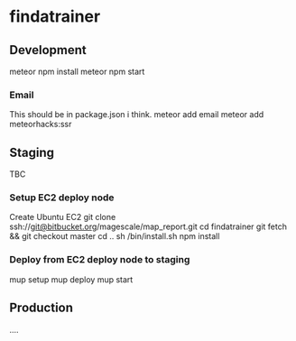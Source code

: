 # findatrainer

## Development
meteor npm install
meteor npm start

### Email
This should be in package.json i think.
meteor add email
meteor add meteorhacks:ssr

## Staging
TBC

### Setup EC2 deploy node
Create Ubuntu EC2
git clone ssh://git@bitbucket.org/magescale/map_report.git
cd findatrainer
git fetch && git checkout master
cd ..
sh /bin/install.sh
npm install

### Deploy from EC2 deploy node to staging

mup setup
mup deploy
mup start


## Production
....

